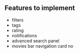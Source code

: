 ## Features to implement
* filters
* tags
* rating
* notifications
* advanced search panel
* movies bar navigation card no